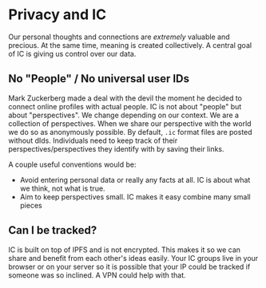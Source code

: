 # Privacy and IC

Our personal thoughts and connections are *extremely* valuable and precious.  At the same time, meaning is created collectively.  A central goal of IC is giving us control over our data.

## No "People" / No universal user IDs 

Mark Zuckerberg made a deal with the devil the moment he decided to connect online profiles with actual people. IC is not about "people" but about "perspectives". We change depending on our context. We are a collection of perspectives. When we share our perspective with the world we do so as anonymously possible. By default, `.ic` format files are posted without dIds. Individuals need to keep track of their perspectives/perspectives they identify with by saving their links. 

A couple useful conventions would be:
* Avoid entering personal data or really any facts at all. IC is about what we think, not what is true.
* Aim to keep perspectives small. IC makes it easy combine many small pieces

## Can I be tracked?

IC is built on top of IPFS and is not encrypted. This makes it so we can share and benefit from each other's ideas easily. Your IC groups live in your browser or on your server so it is possible that your IP could be tracked if someone was so inclined.  A VPN could help with that.
